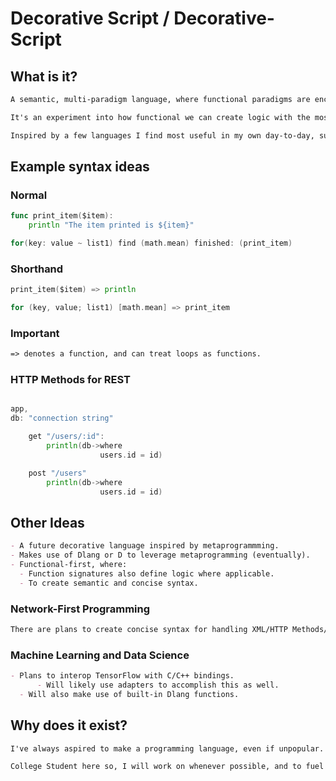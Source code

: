 # Decorative Script / Decorative-Script

## What is it?

```markdown
A semantic, multi-paradigm language, where functional paradigms are encouraged, but not required.

It's an experiment into how functional we can create logic with the most concise syntax possible, while retaining semantic meaning.

Inspired by a few languages I find most useful in my own day-to-day, such as Python, Go, Dlang, JavaScript.
```

## Example syntax ideas

### Normal

```go
func print_item($item):
    println "The item printed is ${item}"

for(key: value ~ list1) find (math.mean) finished: (print_item)
```

### Shorthand

```go
print_item($item) => println

for (key, value; list1) [math.mean] => print_item 
```

### Important

```markdown
=> denotes a function, and can treat loops as functions.
```

### HTTP Methods for REST

```go

app,
db: "connection string"

    get "/users/:id":
        println(db->where
                    users.id = id)

    post "/users"
        println(db->where
                    users.id = id)
```

## Other Ideas

```markdown
- A future decorative language inspired by metaprogrammming.
- Makes use of Dlang or D to leverage metaprogramming (eventually).
- Functional-first, where:
  - Function signatures also define logic where applicable.
  - To create semantic and concise syntax.
```

### Network-First Programming

```markdown
There are plans to create concise syntax for handling XML/HTTP Methods/etc without making the process difficult, or require much configuration.
```

### Machine Learning and Data Science

```markdown
- Plans to interop TensorFlow with C/C++ bindings.
      - Will likely use adapters to accomplish this as well.
  - Will also make use of built-in Dlang functions.
```
  
## Why does it exist?

```markdown
I've always aspired to make a programming language, even if unpopular. I think it's a great learning tool, and I've always wanted to make the landscape even easier to understand.

College Student here so, I will work on whenever possible, and to fuel further academic studies - so you may see syntax change over a period of time.
```
